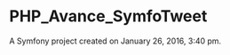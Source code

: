 PHP_Avance_SymfoTweet
=====================

A Symfony project created on January 26, 2016, 3:40 pm.
